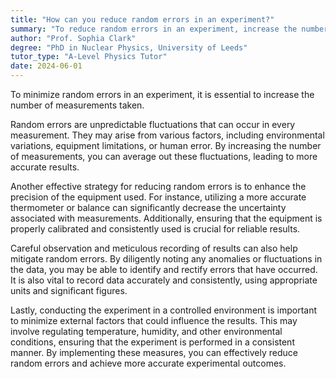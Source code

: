 ```yaml
---
title: "How can you reduce random errors in an experiment?"
summary: "To reduce random errors in an experiment, increase the number of measurements taken."
author: "Prof. Sophia Clark"
degree: "PhD in Nuclear Physics, University of Leeds"
tutor_type: "A-Level Physics Tutor"
date: 2024-06-01
---
```


To minimize random errors in an experiment, it is essential to increase the number of measurements taken.

Random errors are unpredictable fluctuations that can occur in every measurement. They may arise from various factors, including environmental variations, equipment limitations, or human error. By increasing the number of measurements, you can average out these fluctuations, leading to more accurate results.

Another effective strategy for reducing random errors is to enhance the precision of the equipment used. For instance, utilizing a more accurate thermometer or balance can significantly decrease the uncertainty associated with measurements. Additionally, ensuring that the equipment is properly calibrated and consistently used is crucial for reliable results.

Careful observation and meticulous recording of results can also help mitigate random errors. By diligently noting any anomalies or fluctuations in the data, you may be able to identify and rectify errors that have occurred. It is also vital to record data accurately and consistently, using appropriate units and significant figures.

Lastly, conducting the experiment in a controlled environment is important to minimize external factors that could influence the results. This may involve regulating temperature, humidity, and other environmental conditions, ensuring that the experiment is performed in a consistent manner. By implementing these measures, you can effectively reduce random errors and achieve more accurate experimental outcomes.
    
